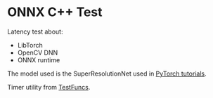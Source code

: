 # ONNX C++ Test

Latency test about:

- LibTorch
- OpenCV DNN
- ONNX runtime

The model used is the SuperResolutionNet used in [PyTorch tutorials](https://pytorch.org/tutorials/advanced/super_resolution_with_onnxruntime.html).

Timer utility from [TestFuncs](https://github.com/mightbxg/TestFuncs).
